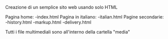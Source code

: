 Creazione di un semplice sito web usando solo HTML
   
Pagina home:
    -index.html 
Pagina in italiano:
    -italian.html
Pagine secondarie:  
    -history.html
    -markup.html
    -delivery.html

Tutti i file multimediali sono all'interno della cartella "media"

